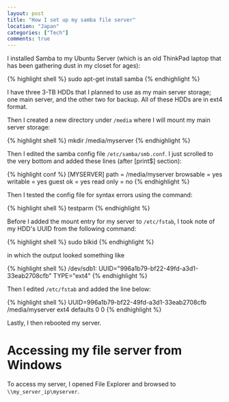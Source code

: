 ```yaml
---
layout: post
title: "How I set up my samba file server"
location: "Japan"
categories: ["Tech"]
comments: true
---
```


I installed Samba to my Ubuntu Server (which is an old ThinkPad laptop that has been gathering dust in my closet for ages):

{% highlight shell %}
sudo apt-get install samba
{% endhighlight %}

I have three 3-TB HDDs that I planned to use as my main server storage; one main server, and the other two for backup. All of these HDDs are in ext4 format.

Then I created a new directory under `/media` where I will mount my main server storage:

{% highlight shell %}
mkdir /media/myserver
{% endhighlight %}

Then I edited the samba config file `/etc/samba/smb.conf`. I just scrolled to the very bottom and added these lines (after [print$] section):

{% highlight conf %}
[MYSERVER]
    path = /media/myserver
    browsable = yes
    writable = yes
    guest ok = yes
    read only = no
{% endhighlight %}

Then I tested the config file for syntax errors using the command:

{% highlight shell %}
testparm
{% endhighlight %}

Before I added the mount entry for my server to `/etc/fstab`, I took note of my HDD's UUID from the following command:

{% highlight shell %}
sudo blkid
{% endhighlight %}

in which the output looked something like

{% highlight shell %}
/dev/sdb1: UUID="996a1b79-bf22-49fd-a3d1-33eab2708cfb" TYPE="ext4"
{% endhighlight %}

Then I edited `/etc/fstab` and added the line below:

{% highlight shell %}
UUID=996a1b79-bf22-49fd-a3d1-33eab2708cfb /media/myserver ext4 defaults 0 0
{% endhighlight %}
               
Lastly, I then rebooted my server.

# Accessing my file server from Windows

To access my server, I opened File Explorer and browsed to `\\my_server_ip\myserver`.
